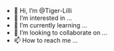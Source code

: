- 👋 Hi, I’m @Tiger-Lilli
- 👀 I’m interested in ...
- 🌱 I’m currently learning ...
- 💞️ I’m looking to collaborate on ...
- 📫 How to reach me ...

<!---
Tiger-Lilli/Tiger-Lilli is a ✨ special ✨ repository because its `README.md` (this file) appears on your GitHub profile.
You can click the Preview link to take a look at your changes.
--->
